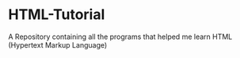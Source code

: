 # HTML-Tutorial
A Repository containing all the programs that helped me learn HTML (Hypertext Markup Language)
